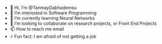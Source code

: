 - 👋 Hi, I’m @TanmayDabhademsu
- 👀 I’m interested in Software Programming
- 🌱 I’m currently learning Neural Networks
- 💞️ I’m looking to collaborate on research projects, or Front End Projects
- 📫 How to reach me email
- ⚡ Fun fact: I am afraid of not getting a job

<!---

--->
